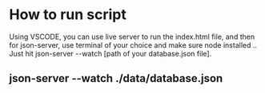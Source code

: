 # How to run script

Using VSCODE, you can use live server to run the index.html file,
and then for json-server, use terminal of your choice and make sure node installed ..
Just hit json-server --watch [path of your database.json file].

## json-server --watch ./data/database.json
